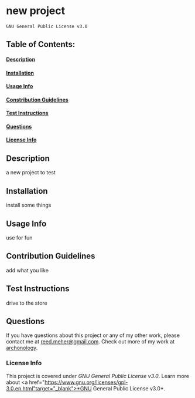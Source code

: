 # new project
    GNU General Public License v3.0
## Table of Contents:
#### [Description](https://github.com/archonology/Pro-Readme-Generator/blob/main/README.md#description)
#### [Installation](https://github.com/archonology/Pro-Readme-Generator/blob/main/README.md#installation)
#### [Usage Info](https://github.com/archonology/Pro-Readme-Generator/blob/main/README.md#usage-info)
#### [Constribution Guidelines](https://github.com/archonology/Pro-Readme-Generator/blob/main/README.md#constribution-guidelines)
#### [Test Instructions](https://github.com/archonology/Pro-Readme-Generator/blob/main/README.md#test-instructions)
#### [Questions](https://github.com/archonology/Pro-Readme-Generator/blob/main/README.md#questions)
#### [License Info](https://github.com/archonology/Pro-Readme-Generator/blob/main/README.md#license-info)

## Description
a new project to test
    
## Installation
install some things

## Usage Info
use for fun

## Contribution Guidelines
add what you like

## Test Instructions
drive to the store

## Questions
If you have questions about this project or any of my other work, please contact me at reed.meher@gmail.com. Check out more of my work at [archonology](https://github.com/archonology).
    
### License Info
This project is covered under *GNU General Public License v3.0*. Learn more about <a href="https://www.gnu.org/licenses/gpl-3.0.en.html"target="_blank">*GNU General Public License v3.0*</a>.
